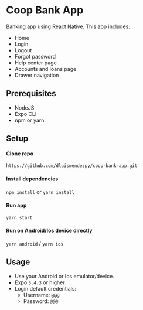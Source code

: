 # Coop Bank App

Banking app using React Native.
This app includes:

- Home
- Login
- Logout
- Forgot password
- Help center page
- Accounts and loans page
- Drawer navigation

## Prerequisites

- NodeJS
- Expo CLI
- npm or yarn

## Setup

#### Clone repo

`https://github.com/dluismendezpy/coop-bank-app.git`

#### Install dependencies

`npm install` or `yarn install`

#### Run app

`yarn start`

#### Run on Android/Ios device directly

`yarn android` / `yarn ios`

## Usage

- Use your Android or Ios emulator/device.
- Expo `5.4.3` or higher
- Login default credentials:
  - Username: `@@@`
  - Password: `@@@`
